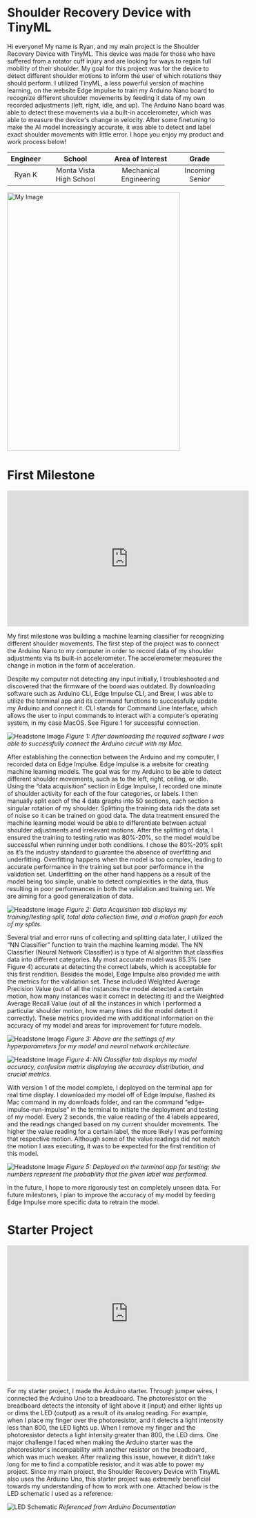 # Shoulder Recovery Device with TinyML
Hi everyone! My name is Ryan, and my main project is the Shoulder Recovery Device with TinyML. This device was made for those who have suffered from a rotator cuff injury and are looking for ways to regain full mobility of their shoulder. My goal for this project was for the device to detect different shoulder motions to inform the user of which rotations they should perform. I utilized TinyML, a less powerful version of machine learning, on the website Edge Impulse to train my Arduino Nano board to recognize different shoulder movements by feeding it data of my own recorded adjustments (left, right, idle, and up). The Arduino Nano board was able to detect these movements via a built-in accelerometer, which was able to measure the device's change in velocity. After some finetuning to make the AI model increasingly accurate, it was able to detect and label exact shoulder movements with little error. I hope you enjoy my product and work process below! 

<!--- Replace this text with a brief description (2-3 sentences) of your project. This description should draw the reader in and make them interested in what you've built. You can include what the biggest challenges, takeaways, and triumphs from completing the project were. As you complete your portfolio, remember your audience is less familiar than you are with all that your project entails! -->

| **Engineer** | **School** | **Area of Interest** | **Grade** |
|:--:|:--:|:--:|:--:|
| Ryan K | Monta Vista High School | Mechanical Engineering | Incoming Senior

<img src="headshot.png" alt="My Image" width="400" height="600">

  
<!--- # Final Milestone

**Don't forget to replace the text below with the embedding for your milestone video. Go to Youtube, click Share -> Embed, and copy and paste the code to replace what's below.**

<iframe width="560" height="315" src="https://www.youtube.com/embed/F7M7imOVGug" title="YouTube video player" frameborder="0" allow="accelerometer; autoplay; clipboard-write; encrypted-media; gyroscope; picture-in-picture; web-share" allowfullscreen></iframe>

For your final milestone, explain the outcome of your project. Key details to include are:
- What you've accomplished since your previous milestone
- What your biggest challenges and triumphs were at BSE
- A summary of key topics you learned about
- What you hope to learn in the future after everything you've learned at BSE



# Second Milestone

**Don't forget to replace the text below with the embedding for your milestone video. Go to Youtube, click Share -> Embed, and copy and paste the code to replace what's below.**

<iframe width="560" height="315" src="https://www.youtube.com/embed/y3VAmNlER5Y" title="YouTube video player" frameborder="0" allow="accelerometer; autoplay; clipboard-write; encrypted-media; gyroscope; picture-in-picture; web-share" allowfullscreen></iframe>

For your second milestone, explain what you've worked on since your previous milestone. You can highlight:
- Technical details of what you've accomplished and how they contribute to the final goal
- What has been surprising about the project so far
- Previous challenges you faced that you overcame
- What needs to be completed before your final milestone -->

  

# First Milestone

<iframe width="560" height="315" src="https://www.youtube.com/embed/R3pcYBH-bYE?si=uMvKYr8TdHccgHL5" title="YouTube video player" frameborder="0" allow="accelerometer; autoplay; clipboard-write; encrypted-media; gyroscope; picture-in-picture; web-share" referrerpolicy="strict-origin-when-cross-origin" allowfullscreen></iframe>

My first milestone was building a machine learning classifier for recognizing different shoulder movements. The first step of the project was to connect the Arduino Nano to my computer in order to record data of my shoulder adjustments via its built-in accelerometer. The accelerometer measures the change in motion in the form of acceleration. 

Despite my computer not detecting any input initially, I troubleshooted and discovered that the firmware of the board was outdated. By downloading software such as Arduino CLI, Edge Impulse CLI, and Brew, I was able to utilize the terminal app and its command functions to successfully update my Arduino and connect it. CLI stands for Command Line Interface, which allows the user to input commands to interact with a computer’s operating system, in my case MacOS. See Figure 1 for successful connection. 

![Headstone Image](Figure1.png) 
*Figure 1: After downloading the required software I was able to successfully connect the Arduino circuit with my Mac.*

After establishing the connection between the Arduino and my computer, I recorded data on Edge Impulse. Edge Impulse is a website for creating machine learning models. The goal was for my Arduino to be able to detect different shoulder movements, such as to the left, right, ceiling, or idle. Using the “data acquisition” section in Edge Impulse, I recorded one minute of shoulder activity for each of the four categories, or labels. I then manually split each of the 4 data graphs into 50 sections, each section a singular rotation of my shoulder. Splitting the training data rids the data set of noise so it can be trained on good data. The data treatment ensured the machine learning model would be able to differentiate between actual shoulder adjustments and irrelevant motions. After the splitting of data, I ensured the training to testing ratio was 80%-20%, so the model would be successful when running under both conditions. I chose the 80%-20% split as it’s the industry standard to guarantee the absence of overfitting and underfitting. Overfitting happens when the model is too complex, leading to accurate performance in the training set but poor performance in the validation set. Underfitting on the other hand happens as a result of the model being too simple, unable to detect complexities in the data, thus resulting in poor performances in both the validation and training set. We are aiming for a good generalization of data. 

![Headstone Image](Figure2.png) 
*Figure 2: Data Acquisition tab displays my training/testing split, total data collection time, and a motion graph for each of my splits.*

Several trial and error runs of collecting and splitting data later, I utilized the “NN Classifier” function to train the machine learning model. The NN Classifier (Neural Network Classifier) is a type of AI algorithm that classifies data into different categories. My most accurate model was 85.3% (see Figure 4) accurate at detecting the correct labels, which is acceptable for this first rendition. Besides the model, Edge Impulse also provided me with the metrics for the validation set. These included Weighted Average Precision Value (out of all the instances the model detected a certain motion, how many instances was it correct in detecting it) and the Weighted Average Recall Value (out of all the instances in which I performed a particular shoulder motion, how many times did the model detect it correctly). These metrics provided me with additional information on the accuracy of my model and areas for improvement for future models. 

![Headstone Image](Figure3.png) 
*Figure 3: Above are the settings of my hyperparameters for my model and neural network architecture.*

![Headstone Image](Figure4.png) 
*Figure 4: NN Classifier tab displays my model accuracy, confusion matrix displaying the accuracy distribution, and crucial metrics.*

With version 1 of the model complete, I deployed on the terminal app for real time display. I downloaded my model off of Edge Impulse, flashed its Mac command in my downloads folder, and ran the command “edge-impulse-run-impulse” in the terminal to initiate the deployment and testing of my model. Every 2 seconds, the value reading of the 4 labels appeared, and the readings changed based on my current shoulder movements. The higher the value reading for a certain label, the more likely I was performing that respective motion. Although some of the value readings did not match the motion I was executing, it was to be expected for the first rendition of this model. 

![Headstone Image](Figure5.png) 
*Figure 5: Deployed on the terminal app for testing; the numbers represent the probability that the given label was performed.* 

In the future, I hope to more rigorously test on completely unseen data. For future milestones, I plan to improve the accuracy of my model by feeding Edge Impulse more specific data to retrain the model. 



# Starter Project

<iframe width="560" height="315" src="https://www.youtube.com/embed/3rn7nXZq_ys?si=nwHj_II8YJuKPDbz" title="YouTube video player" frameborder="0" allow="accelerometer; autoplay; clipboard-write; encrypted-media; gyroscope; picture-in-picture; web-share" referrerpolicy="strict-origin-when-cross-origin" allowfullscreen></iframe>

For my starter project, I made the Arduino starter. Through jumper wires, I connected the Arduino Uno to a breadboard. The photoresistor on the breadboard detects the intensity of light above it (input) and either lights up or dims the LED (output) as a result of its analog reading. For example, when I place my finger over the photoresistor, and it detects a light intensity less than 800, the LED lights up. When I remove my finger and the photoresistor detects a light intensity greater than 800, the LED dims. One major challenge I faced when making the Arduino starter was the photoresistor's incompability with another resistor on the breadboard, which was much weaker. After realizing this issue, however, it didn't take long for me to find a compatible resistor, and it was able to power my project. Since my main project, the Shoulder Recovery Device with TinyML also uses the Arduino Uno, this starter project was extremely beneficial towards my understanding of how to work with one. Attached below is the LED schematic I used as a reference: 

![LED Schematic](circuit.png)
*Referenced from Arduino Documentation*

<!--- # Schematics 
Here's where you'll put images of your schematics. [Tinkercad](https://www.tinkercad.com/blog/official-guide-to-tinkercad-circuits) and [Fritzing](https://fritzing.org/learning/) are both great resoruces to create professional schematic diagrams, though BSE recommends Tinkercad becuase it can be done easily and for free in the browser. -->

<!--- # Code
Here's where you'll put your code. The syntax below places it into a block of code. Follow the guide [here]([url](https://www.markdownguide.org/extended-syntax/)) to learn how to customize it to your project needs.  -->

<!--- ```c++ -->
<!--- void setup() {
  // put your setup code here, to run once:
  Serial.begin(9600);
  Serial.println("Hello World!");
}

void loop() {
  // put your main code here, to run repeatedly:

}
```  -->

<!--- # Bill of Materials
Here's where you'll list the parts in your project. To add more rows, just copy and paste the example rows below.
Don't forget to place the link of where to buy each component inside the quotation marks in the corresponding row after href =. Follow the guide [here]([url](https://www.markdownguide.org/extended-syntax/)) to learn how to customize this to your project needs. 

| **Part** | **Note** | **Price** | **Link** |
|:--:|:--:|:--:|:--:|
| Item Name | What the item is used for | $Price | <a href="https://www.amazon.com/Arduino-A000066-ARDUINO-UNO-R3/dp/B008GRTSV6/"> Link </a> |
| Item Name | What the item is used for | $Price | <a href="https://www.amazon.com/Arduino-A000066-ARDUINO-UNO-R3/dp/B008GRTSV6/"> Link </a> |
| Item Name | What the item is used for | $Price | <a href="https://www.amazon.com/Arduino-A000066-ARDUINO-UNO-R3/dp/B008GRTSV6/"> Link </a> | -->
